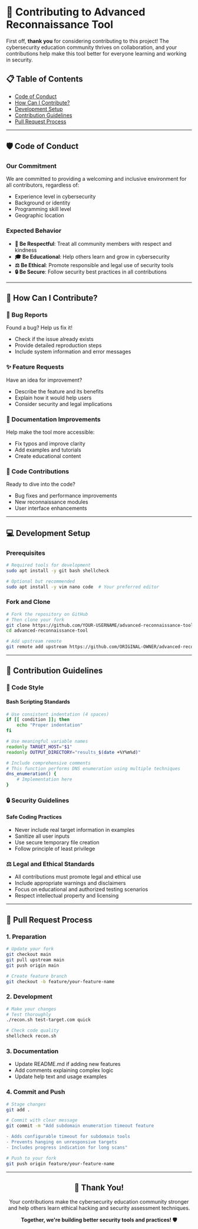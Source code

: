 # 🤝 Contributing to Advanced Reconnaissance Tool

First off, **thank you** for considering contributing to this project! The cybersecurity education community thrives on collaboration, and your contributions help make this tool better for everyone learning and working in security.

## 📋 **Table of Contents**

- [Code of Conduct](#-code-of-conduct)
- [How Can I Contribute?](#-how-can-i-contribute)
- [Development Setup](#-development-setup)
- [Contribution Guidelines](#-contribution-guidelines)
- [Pull Request Process](#-pull-request-process)

---

## 🛡️ **Code of Conduct**

### **Our Commitment**

We are committed to providing a welcoming and inclusive environment for all contributors, regardless of:
- Experience level in cybersecurity
- Background or identity
- Programming skill level
- Geographic location

### **Expected Behavior**

- **🤝 Be Respectful**: Treat all community members with respect and kindness
- **🎓 Be Educational**: Help others learn and grow in cybersecurity
- **⚖️ Be Ethical**: Promote responsible and legal use of security tools
- **🔒 Be Secure**: Follow security best practices in all contributions

---

## 🎯 **How Can I Contribute?**

### **🐛 Bug Reports**
Found a bug? Help us fix it!
- Check if the issue already exists
- Provide detailed reproduction steps  
- Include system information and error messages

### **✨ Feature Requests**
Have an idea for improvement?
- Describe the feature and its benefits
- Explain how it would help users
- Consider security and legal implications

### **📖 Documentation Improvements**
Help make the tool more accessible:
- Fix typos and improve clarity
- Add examples and tutorials
- Create educational content

### **🔧 Code Contributions**
Ready to dive into the code?
- Bug fixes and performance improvements
- New reconnaissance modules
- User interface enhancements

---

## 💻 **Development Setup**

### **Prerequisites**

```bash
# Required tools for development
sudo apt install -y git bash shellcheck

# Optional but recommended
sudo apt install -y vim nano code  # Your preferred editor
```

### **Fork and Clone**

```bash
# Fork the repository on GitHub
# Then clone your fork
git clone https://github.com/YOUR-USERNAME/advanced-reconnaissance-tool.git
cd advanced-reconnaissance-tool

# Add upstream remote
git remote add upstream https://github.com/ORIGINAL-OWNER/advanced-reconnaissance-tool.git
```

---

## 📝 **Contribution Guidelines**

### **🎨 Code Style**

#### **Bash Scripting Standards**
```bash
# Use consistent indentation (4 spaces)
if [[ condition ]]; then
    echo "Proper indentation"
fi

# Use meaningful variable names
readonly TARGET_HOST="$1"
readonly OUTPUT_DIRECTORY="results_$(date +%Y%m%d)"

# Include comprehensive comments
# This function performs DNS enumeration using multiple techniques
dns_enumeration() {
    # Implementation here
}
```

### **🔒 Security Guidelines**

#### **Safe Coding Practices**
- Never include real target information in examples
- Sanitize all user inputs
- Use secure temporary file creation
- Follow principle of least privilege

### **⚖️ Legal and Ethical Standards**

- All contributions must promote legal and ethical use
- Include appropriate warnings and disclaimers
- Focus on educational and authorized testing scenarios
- Respect intellectual property and licensing

---

## 🔄 **Pull Request Process**

### **1. Preparation**

```bash
# Update your fork
git checkout main
git pull upstream main
git push origin main

# Create feature branch
git checkout -b feature/your-feature-name
```

### **2. Development**

```bash
# Make your changes
# Test thoroughly
./recon.sh test-target.com quick

# Check code quality
shellcheck recon.sh
```

### **3. Documentation**

- Update README.md if adding new features
- Add comments explaining complex logic
- Update help text and usage examples

### **4. Commit and Push**

```bash
# Stage changes
git add .

# Commit with clear message
git commit -m "Add subdomain enumeration timeout feature

- Adds configurable timeout for subdomain tools
- Prevents hanging on unresponsive targets  
- Includes progress indication for long scans"

# Push to your fork
git push origin feature/your-feature-name
```

---

<div align="center">

## 🙏 **Thank You!**

Your contributions make the cybersecurity education community stronger and help others learn ethical hacking and security assessment techniques.

**Together, we're building better security tools and practices! 🛡️**

</div>
